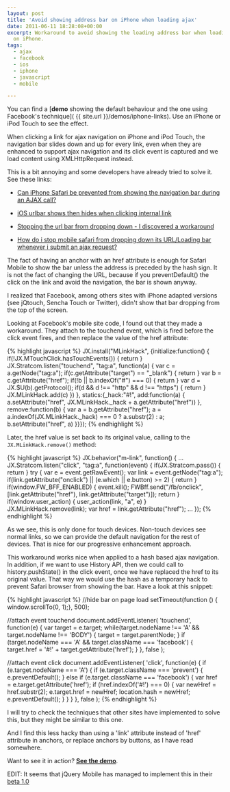 ```yaml
---
layout: post
title: 'Avoid showing address bar on iPhone when loading ajax'
date: 2011-06-11 18:28:08+00:00
excerpt: Workaround to avoid showing the loading address bar when loading ajax content
  on iPhone.
tags:
  - ajax
  - facebook
  - ios
  - iphone
  - javascript
  - mobile

---
```


You can find a [**demo** showing the default behaviour and the one using Facebook's technique]( {{ site.url }}/demos/iphone-links). Use an iPhone or iPod Touch to see the effect.

When clicking a link for ajax navigation on iPhone and iPod Touch, the navigation bar slides down and up for every link, even when they are enhanced to support ajax navigation and its click event is captured and we load content using XMLHttpRequest instead.

This is a bit annoying and some developers have already tried to solve it. See these links:

  * [Can iPhone Safari be prevented from showing the navigation bar during an AJAX call?](http://stackoverflow.com/questions/1788605/can-iphone-safari-be-prevented-from-showing-the-navigation-bar-during-an-ajax-cal)

  * [iOS urlbar shows then hides when clicking internal link](https://forum.jquery.com/topic/ios-urlbar-shows-then-hides-when-clicking-internal-link)

  * [Stopping the url bar from dropping down - I discovered a workaround](https://forum.jquery.com/topic/stopping-the-url-bar-from-dropping-down-i-discovered-a-workaround)

  * [How do i stop mobile safari from dropping down its URL/Loading bar whenever i submit an ajax request?](http://forum.jquery.com/topic/how-do-i-stop-mobile-safari-from-dropping-down-its-url-loading-bar-whenever-i-submit-an-ajax-request)

The fact of having an anchor with an href attribute is enough for Safari Mobile to show the bar unless the address is preceded by the hash sign. It is not the fact of changing the URL, because if you preventDefault() the click on the link and avoid the navigation, the bar is shown anyway.

I realized that Facebook, among others sites with iPhone adapted versions (see jQtouch, Sencha Touch or Twitter), didn't show that bar dropping from the top of the screen.

Looking at Facebook's mobile site code, I found out that they made a workaround. They attach to the touchend event, which is fired before the click event fires, and then replace the value of the href attribute:

{% highlight javascript %}
JX.install("MLinkHack", {initialize:function() {
  if(!JX.MTouchClick.hasTouchEvents()) {
    return
  }
  JX.Stratcom.listen("touchend", "tag:a", function(a) {
    var c = a.getNode("tag:a");
    if(c.getAttribute("target") == "_blank") {
      return
    }
    var b = c.getAttribute("href");
    if(!b || b.indexOf("#") === 0) {
      return
    }
    var d = JX.$U(b).getProtocol();
    if(d && d !== "http" && d !== "https") {
      return
    }
    JX.MLinkHack.add(c)
  })
}, statics:{_hack:"#!", add:function(a) {
  a.setAttribute("href", JX.MLinkHack._hack + a.getAttribute("href"))
}, remove:function(b) {
  var a = b.getAttribute("href");
  a = a.indexOf(JX.MLinkHack._hack) === 0 ? a.substr(2) : a;
  b.setAttribute("href", a)
}}});
{% endhighlight %}

Later, the href value is set back to its original value, calling to the `JX.MLinkHack.remove()` method:

{% highlight javascript %}
JX.behavior("m-link", function() {
  ...
  JX.Stratcom.listen("click", "tag:a", function(event) {
    if(JX.Stratcom.pass()) {
      return
    }
    try {
      var e = event.getRawEvent();
      var link = event.getNode("tag:a");
      if(link.getAttribute("onclick") || (e.which || e.button) &gt;= 2) {
        return
      }
      if(window.FW_BFF_ENABLED) {
        event.kill();
        FWBff.send("/fb/onclick", [link.getAttribute("href"), link.getAttribute("target")]);
        return
      }
      if(window.user_action) {
        user_action(link, "a", e)
      }
      JX.MLinkHack.remove(link);
      var href = link.getAttribute("href");
      ...
});
{% endhighlight %}

As we see, this is only done for touch devices. Non-touch devices see normal links, so we can provide the default navigation for the rest of devices. That is nice for our progressive enhancement approach.

This workaround works nice when applied to a hash based ajax navigation. In addition, if we want to use History API, then we could call to history.pushState() in the click event, once we have replaced the href to its original value. That way we would use the hash as a temporary hack to prevent Safari browser from showing the bar. Have a look at this snippet:

{% highlight javascript %}
//hide bar on page load
setTimeout(function () {  window.scrollTo(0, 1);}, 500);

//attach event touchend
document.addEventListener(
	'touchend',
	function(e) {
		var target = e.target;
		while(target.nodeName !== 'A' && target.nodeName !== 'BODY') {
			target = target.parentNode;
		}
		if (target.nodeName === 'A' &&
			target.className === 'facebook') {
				target.href = '#!' + target.getAttribute('href');
			}
		},
	false
);

//attach event click
document.addEventListener(
	'click',
	function(e) {
		if (e.target.nodeName === 'A') {
			if (e.target.className === 'prevent') {
				e.preventDefault();
			} else if (e.target.className === 'facebook') {
				var href = e.target.getAttribute('href');
				if (href.indexOf('#!') === 0) {
					var newHref = href.substr(2);
					e.target.href = newHref;
					location.hash = newHref;
					e.preventDefault();
				}
			}
		}
	},
	false
);
{% endhighlight %}

I will try to check the techniques that other sites have implemented to solve this, but they might be similar to this one.

And I find this less hacky than using a 'link' attribute instead of 'href' attribute in anchors, or replace anchors by buttons, as I have read somewhere.

Want to see it in action? [**See the demo**](http://josemanuelperez.es/links.html).

EDIT: It seems that jQuery Mobile has managed to implement this in their [beta 1.0](http://jquerymobile.com/blog/2011/06/20/jquery-mobile-beta-1-released/)
